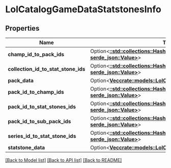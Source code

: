 # LolCatalogGameDataStatstonesInfo

## Properties

Name | Type | Description | Notes
------------ | ------------- | ------------- | -------------
**champ_id_to_pack_ids** | Option<[**::std::collections::HashMap<String, serde_json::Value>**](serde_json::Value.md)> |  | [optional]
**collection_id_to_stat_stone_ids** | Option<[**::std::collections::HashMap<String, serde_json::Value>**](serde_json::Value.md)> |  | [optional]
**pack_data** | Option<[**Vec<crate::models::LolCatalogGameDataStatstonePack>**](LolCatalogGameDataStatstonePack.md)> |  | [optional]
**pack_id_to_champ_ids** | Option<[**::std::collections::HashMap<String, serde_json::Value>**](serde_json::Value.md)> |  | [optional]
**pack_id_to_stat_stones_ids** | Option<[**::std::collections::HashMap<String, serde_json::Value>**](serde_json::Value.md)> |  | [optional]
**pack_id_to_sub_pack_ids** | Option<[**::std::collections::HashMap<String, serde_json::Value>**](serde_json::Value.md)> |  | [optional]
**series_id_to_stat_stone_ids** | Option<[**::std::collections::HashMap<String, serde_json::Value>**](serde_json::Value.md)> |  | [optional]
**statstone_data** | Option<[**Vec<crate::models::LolCatalogGameDataStatstoneSet>**](LolCatalogGameDataStatstoneSet.md)> |  | [optional]

[[Back to Model list]](../README.md#documentation-for-models) [[Back to API list]](../README.md#documentation-for-api-endpoints) [[Back to README]](../README.md)


